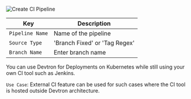 ![Create CI Pipeline](/external_ci.jpg "External CI Pipeline")

Key | Description
-----|-----
`Pipeline Name` | Name of the pipeline
`Source Type`   | 'Branch Fixed' or 'Tag Regex'
`Branch Name` | Enter branch name


You can use Devtron for Deployments on Kubernetes while still using your own CI tool such as Jenkins. 

`Use Case`:
External CI feature can be used for such cases where the CI tool is hosted outside Devtron architecture.
